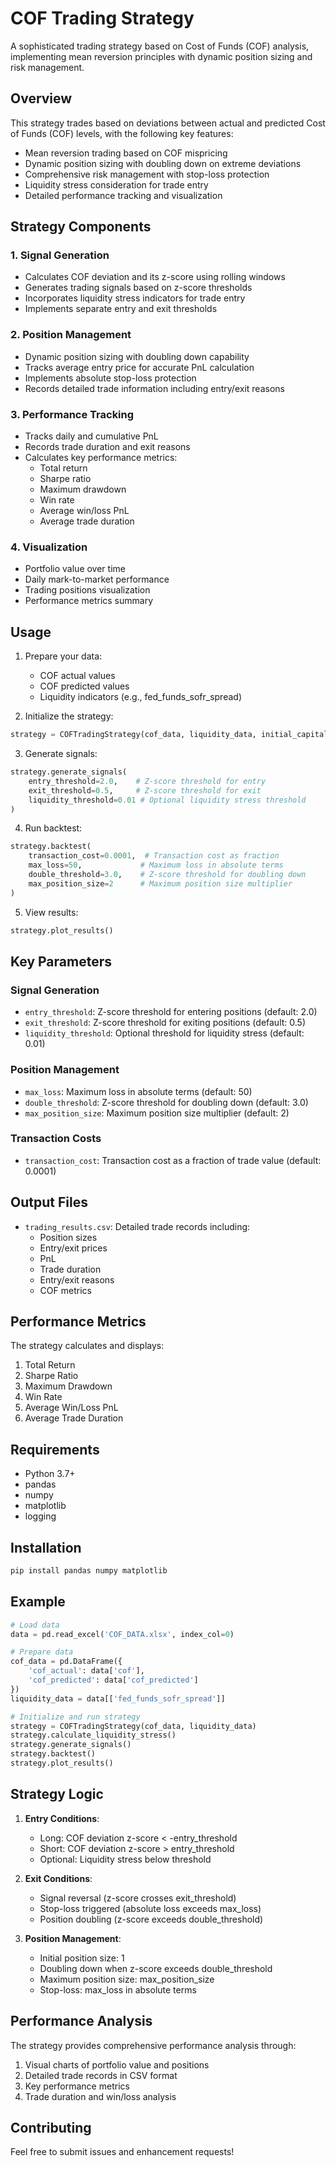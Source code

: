 # COF Trading Strategy

A sophisticated trading strategy based on Cost of Funds (COF) analysis, implementing mean reversion principles with dynamic position sizing and risk management.

## Overview

This strategy trades based on deviations between actual and predicted Cost of Funds (COF) levels, with the following key features:

- Mean reversion trading based on COF mispricing
- Dynamic position sizing with doubling down on extreme deviations
- Comprehensive risk management with stop-loss protection
- Liquidity stress consideration for trade entry
- Detailed performance tracking and visualization

## Strategy Components

### 1. Signal Generation
- Calculates COF deviation and its z-score using rolling windows
- Generates trading signals based on z-score thresholds
- Incorporates liquidity stress indicators for trade entry
- Implements separate entry and exit thresholds

### 2. Position Management
- Dynamic position sizing with doubling down capability
- Tracks average entry price for accurate PnL calculation
- Implements absolute stop-loss protection
- Records detailed trade information including entry/exit reasons

### 3. Performance Tracking
- Tracks daily and cumulative PnL
- Records trade duration and exit reasons
- Calculates key performance metrics:
  - Total return
  - Sharpe ratio
  - Maximum drawdown
  - Win rate
  - Average win/loss PnL
  - Average trade duration

### 4. Visualization
- Portfolio value over time
- Daily mark-to-market performance
- Trading positions visualization
- Performance metrics summary

## Usage

1. Prepare your data:
   - COF actual values
   - COF predicted values
   - Liquidity indicators (e.g., fed_funds_sofr_spread)

2. Initialize the strategy:
```python
strategy = COFTradingStrategy(cof_data, liquidity_data, initial_capital=1000000)
```

3. Generate signals:
```python
strategy.generate_signals(
    entry_threshold=2.0,    # Z-score threshold for entry
    exit_threshold=0.5,     # Z-score threshold for exit
    liquidity_threshold=0.01 # Optional liquidity stress threshold
)
```

4. Run backtest:
```python
strategy.backtest(
    transaction_cost=0.0001,  # Transaction cost as fraction
    max_loss=50,             # Maximum loss in absolute terms
    double_threshold=3.0,    # Z-score threshold for doubling down
    max_position_size=2      # Maximum position size multiplier
)
```

5. View results:
```python
strategy.plot_results()
```

## Key Parameters

### Signal Generation
- `entry_threshold`: Z-score threshold for entering positions (default: 2.0)
- `exit_threshold`: Z-score threshold for exiting positions (default: 0.5)
- `liquidity_threshold`: Optional threshold for liquidity stress (default: 0.01)

### Position Management
- `max_loss`: Maximum loss in absolute terms (default: 50)
- `double_threshold`: Z-score threshold for doubling down (default: 3.0)
- `max_position_size`: Maximum position size multiplier (default: 2)

### Transaction Costs
- `transaction_cost`: Transaction cost as a fraction of trade value (default: 0.0001)

## Output Files

- `trading_results.csv`: Detailed trade records including:
  - Position sizes
  - Entry/exit prices
  - PnL
  - Trade duration
  - Entry/exit reasons
  - COF metrics

## Performance Metrics

The strategy calculates and displays:
1. Total Return
2. Sharpe Ratio
3. Maximum Drawdown
4. Win Rate
5. Average Win/Loss PnL
6. Average Trade Duration

## Requirements

- Python 3.7+
- pandas
- numpy
- matplotlib
- logging

## Installation

```bash
pip install pandas numpy matplotlib
```

## Example

```python
# Load data
data = pd.read_excel('COF_DATA.xlsx', index_col=0)

# Prepare data
cof_data = pd.DataFrame({
    'cof_actual': data['cof'],
    'cof_predicted': data['cof_predicted']
})
liquidity_data = data[['fed_funds_sofr_spread']]

# Initialize and run strategy
strategy = COFTradingStrategy(cof_data, liquidity_data)
strategy.calculate_liquidity_stress()
strategy.generate_signals()
strategy.backtest()
strategy.plot_results()
```

## Strategy Logic

1. **Entry Conditions**:
   - Long: COF deviation z-score < -entry_threshold
   - Short: COF deviation z-score > entry_threshold
   - Optional: Liquidity stress below threshold

2. **Exit Conditions**:
   - Signal reversal (z-score crosses exit_threshold)
   - Stop-loss triggered (absolute loss exceeds max_loss)
   - Position doubling (z-score exceeds double_threshold)

3. **Position Management**:
   - Initial position size: 1
   - Doubling down when z-score exceeds double_threshold
   - Maximum position size: max_position_size
   - Stop-loss: max_loss in absolute terms

## Performance Analysis

The strategy provides comprehensive performance analysis through:
1. Visual charts of portfolio value and positions
2. Detailed trade records in CSV format
3. Key performance metrics
4. Trade duration and win/loss analysis

## Contributing

Feel free to submit issues and enhancement requests! 